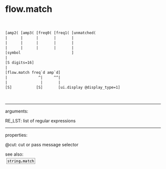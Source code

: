 # flow.match

```


[amp2( [amp3( [freq0( [freq1( [unmatched(
|      |      |       |       |
|      |      |       |       |
|      |      |       |       |
[symbol                       ]
|
[S digits=16]
|
[flow.match freq`d amp`d]
|              ^|     ^^|
|               |       |
[S]           [S]       [ui.display @display_type=1]

            
```
---
arguments:

RE_LST: list of regular
            expressions<br>

---
properties:

@cut: cut or pass message
            selector<br>

see also:<br>
![string.match](img/object_string.match.png)

